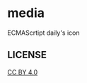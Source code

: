 # media

ECMAScrtipt daily's icon

## LICENSE

[CC BY 4.0](https://creativecommons.org/licenses/by/4.0/ "CC BY 4.0")
